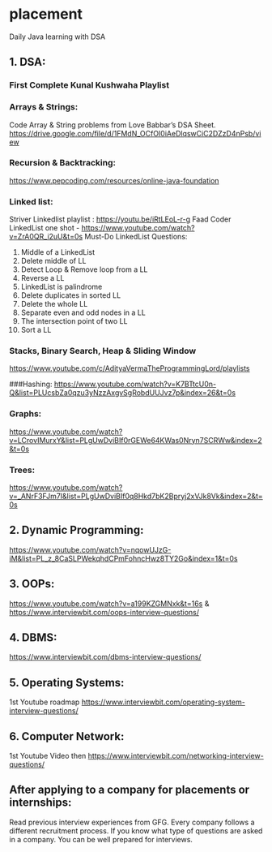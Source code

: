 # placement
Daily Java learning with DSA
## 1. DSA:

### First Complete Kunal Kushwaha Playlist

### Arrays & Strings:
Code Array & String problems from Love Babbar’s DSA Sheet. 
https://drive.google.com/file/d/1FMdN_OCfOI0iAeDlqswCiC2DZzD4nPsb/view


### Recursion & Backtracking:
https://www.pepcoding.com/resources/online-java-foundation

### Linked list:
Striver Linkedlist playlist : https://youtu.be/iRtLEoL-r-g
Faad Coder LinkedList one shot - https://www.youtube.com/watch?v=ZrA0QR_i2uU&t=0s
Must-Do LinkedList Questions:
1. Middle of a LinkedList
2. Delete middle of LL
3. Detect Loop & Remove loop from a LL
4. Reverse a LL
5. LinkedList is palindrome
6. Delete duplicates in sorted LL
7. Delete the whole LL
8. Separate even and odd nodes in a LL
9. The intersection point of two LL
10. Sort a LL

### Stacks, Binary Search, Heap & Sliding Window
https://www.youtube.com/c/AdityaVermaTheProgrammingLord/playlists

###Hashing:
https://www.youtube.com/watch?v=K7BTtcU0n-Q&list=PLUcsbZa0qzu3yNzzAxgvSgRobdUUJvz7p&index=26&t=0s

### Graphs:
https://www.youtube.com/watch?v=LCrovIMurxY&list=PLgUwDviBIf0rGEWe64KWas0Nryn7SCRWw&index=2&t=0s

### Trees: 
https://www.youtube.com/watch?v=_ANrF3FJm7I&list=PLgUwDviBIf0q8Hkd7bK2Bpryj2xVJk8Vk&index=2&t=0s

## 2. Dynamic Programming: 
https://www.youtube.com/watch?v=nqowUJzG-iM&list=PL_z_8CaSLPWekqhdCPmFohncHwz8TY2Go&index=1&t=0s

## 3. OOPs:
https://www.youtube.com/watch?v=a199KZGMNxk&t=16s
& https://www.interviewbit.com/oops-interview-questions/

## 4. DBMS:
https://www.interviewbit.com/dbms-interview-questions/

## 5. Operating Systems:
1st Youtube roadmap
https://www.interviewbit.com/operating-system-interview-questions/

## 6. Computer Network:
1st Youtube Video then 
https://www.interviewbit.com/networking-interview-questions/

## After applying to a company for placements or internships:
Read previous interview experiences from GFG. Every company follows a different recruitment process. If you know what type of questions are asked in a company. You can be well prepared for interviews.
